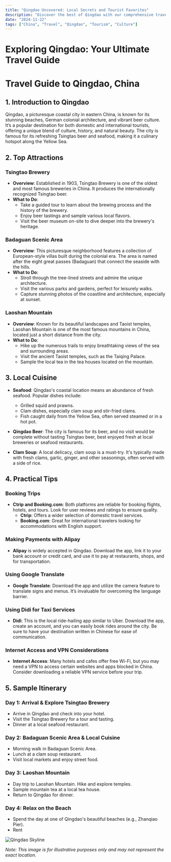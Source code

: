 ```yaml
---
title: "Qingdao Uncovered: Local Secrets and Tourist Favorites"
description: "Discover the best of Qingdao with our comprehensive travel guide. Explore top attractions, savor local cuisine, and get insider tips for an unforgettable Chinese adventure."
date: "2024-11-22"
tags: ["China", "Travel", "Qingdao", "Tourism", "Culture"]
---
```


# Exploring Qingdao: Your Ultimate Travel Guide

# Travel Guide to Qingdao, China

## 1. Introduction to Qingdao
Qingdao, a picturesque coastal city in eastern China, is known for its stunning beaches, German colonial architecture, and vibrant beer culture. It’s a popular destination for both domestic and international tourists, offering a unique blend of culture, history, and natural beauty. The city is famous for its refreshing Tsingtao beer and seafood, making it a culinary hotspot along the Yellow Sea.

## 2. Top Attractions

### Tsingtao Brewery
- **Overview**: Established in 1903, Tsingtao Brewery is one of the oldest and most famous breweries in China. It produces the internationally recognized Tsingtao beer.
- **What to Do**:
  - Take a guided tour to learn about the brewing process and the history of the brewery.
  - Enjoy beer tastings and sample various local flavors.
  - Visit the beer museum on-site to dive deeper into the brewery's heritage.
  
### Badaguan Scenic Area
- **Overview**: This picturesque neighborhood features a collection of European-style villas built during the colonial era. The area is named after the eight great passes (Badaguan) that connect the seaside with the hills.
- **What to Do**:
  - Stroll through the tree-lined streets and admire the unique architecture.
  - Visit the various parks and gardens, perfect for leisurely walks.
  - Capture stunning photos of the coastline and architecture, especially at sunset.

### Laoshan Mountain
- **Overview**: Known for its beautiful landscapes and Taoist temples, Laoshan Mountain is one of the most famous mountains in China, located just a short distance from the city.
- **What to Do**:
  - Hike up the numerous trails to enjoy breathtaking views of the sea and surrounding areas.
  - Visit the ancient Taoist temples, such as the Taiqing Palace.
  - Sample the local tea in the tea houses located on the mountain.

## 3. Local Cuisine

- **Seafood**: Qingdao's coastal location means an abundance of fresh seafood. Popular dishes include:
  - Grilled squid and prawns.
  - Clam dishes, especially clam soup and stir-fried clams.
  - Fish caught daily from the Yellow Sea, often served steamed or in a hot pot.

- **Qingdao Beer**: The city is famous for its beer, and no visit would be complete without tasting Tsingtao beer, best enjoyed fresh at local breweries or seafood restaurants.

- **Clam Soup**: A local delicacy, clam soup is a must-try. It's typically made with fresh clams, garlic, ginger, and other seasonings, often served with a side of rice.

## 4. Practical Tips

### Booking Trips
- **Ctrip and Booking.com**: Both platforms are reliable for booking flights, hotels, and tours. Look for user reviews and ratings to ensure quality.
  - **Ctrip**: Offers a wider selection of domestic travel services.
  - **Booking.com**: Great for international travelers looking for accommodations with English support.

### Making Payments with Alipay
- **Alipay** is widely accepted in Qingdao. Download the app, link it to your bank account or credit card, and use it to pay at restaurants, shops, and for transportation.

### Using Google Translate
- **Google Translate**: Download the app and utilize the camera feature to translate signs and menus. It’s invaluable for overcoming the language barrier.

### Using Didi for Taxi Services
- **Didi**: This is the local ride-hailing app similar to Uber. Download the app, create an account, and you can easily book rides around the city. Be sure to have your destination written in Chinese for ease of communication.

### Internet Access and VPN Considerations
- **Internet Access**: Many hotels and cafes offer free Wi-Fi, but you may need a VPN to access certain websites and apps blocked in China. Consider downloading a reliable VPN service before your trip.

## 5. Sample Itinerary

### Day 1: Arrival & Explore Tsingtao Brewery
- Arrive in Qingdao and check into your hotel.
- Visit the Tsingtao Brewery for a tour and tasting.
- Dinner at a local seafood restaurant.

### Day 2: Badaguan Scenic Area & Local Cuisine
- Morning walk in Badaguan Scenic Area.
- Lunch at a clam soup restaurant.
- Visit local markets and enjoy street food.

### Day 3: Laoshan Mountain
- Day trip to Laoshan Mountain. Hike and explore temples.
- Sample mountain tea at a local tea house.
- Return to Qingdao for dinner.

### Day 4: Relax on the Beach
- Spend the day at one of Qingdao's beautiful beaches (e.g., Zhanqiao Pier).
- Rent

<img src="https://source.unsplash.com/1600x900/?Qingdao,cityscape" alt="Qingdao Skyline" loading="lazy">

*Note: This image is for illustrative purposes only and may not represent the exact location.*

